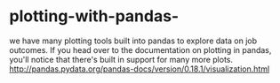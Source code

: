 # plotting-with-pandas-
we have many  plotting tools built into pandas to explore data on job outcomes. If you head over to the documentation on plotting in pandas, you'll notice that there's built in support for many more plots.
http://pandas.pydata.org/pandas-docs/version/0.18.1/visualization.html

